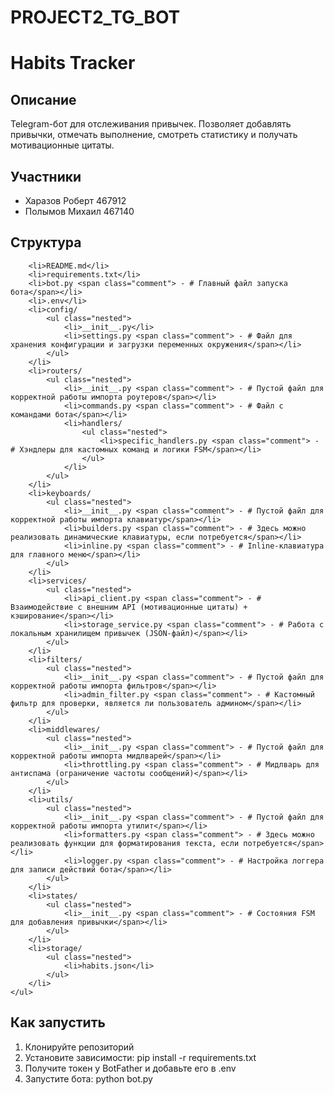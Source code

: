 # PROJECT2_TG_BOT

# Habits Tracker

## Описание

Telegram-бот для отслеживания привычек. Позволяет добавлять привычки, отмечать выполнение, смотреть статистику и получать мотивационные цитаты.

## Участники

- Харазов Роберт 467912
- Полымов Михаил 467140

## Cтруктура


        <li>README.md</li>
        <li>requirements.txt</li>
        <li>bot.py <span class="comment"> - # Главный файл запуска бота</span></li>
        <li>.env</li>
        <li>config/
            <ul class="nested">
                <li>__init__.py</li>
                <li>settings.py <span class="comment"> - # Файл для хранения конфигурации и загрузки переменных окружения</span></li>
            </ul>
        </li>
        <li>routers/
            <ul class="nested">
                <li>__init__.py <span class="comment"> - # Пустой файл для корректной работы импорта роутеров</span></li>
                <li>commands.py <span class="comment"> - # Файл с командами бота</span></li>
                <li>handlers/
                    <ul class="nested">
                        <li>specific_handlers.py <span class="comment"> - # Хэндлеры для кастомных команд и логики FSM</span></li>
                    </ul>
                </li>
            </ul>
        </li>
        <li>keyboards/
            <ul class="nested">
                <li>__init__.py <span class="comment"> - # Пустой файл для корректной работы импорта клавиатур</span></li>
                <li>builders.py <span class="comment"> - # Здесь можно реализовать динамические клавиатуры, если потребуется</span></li>
                <li>inline.py <span class="comment"> - # Inline-клавиатура для главного меню</span></li>
            </ul>
        </li>
        <li>services/
            <ul class="nested">
                <li>api_client.py <span class="comment"> - # Взаимодействие с внешним API (мотивационные цитаты) + кэширование</span></li>
                <li>storage_service.py <span class="comment"> - # Работа с локальным хранилищем привычек (JSON-файл)</span></li>
            </ul>
        </li>
        <li>filters/
            <ul class="nested">
                <li>__init__.py <span class="comment"> - # Пустой файл для корректной работы импорта фильтров</span></li>
                <li>admin_filter.py <span class="comment"> - # Кастомный фильтр для проверки, является ли пользователь админом</span></li>
            </ul>
        </li>
        <li>middlewares/
            <ul class="nested">
                <li>__init__.py <span class="comment"> - # Пустой файл для корректной работы импорта мидлварей</span></li>
                <li>throttling.py <span class="comment"> - # Мидлварь для антиспама (ограничение частоты сообщений)</span></li>
            </ul>
        </li>
        <li>utils/
            <ul class="nested">
                <li>__init__.py <span class="comment"> - # Пустой файл для корректной работы импорта утилит</span></li>
                <li>formatters.py <span class="comment"> - # Здесь можно реализовать функции для форматирования текста, если потребуется</span></li>
                <li>logger.py <span class="comment"> - # Настройка логгера для записи действий бота</span></li>
            </ul>
        </li>
        <li>states/
            <ul class="nested">
                <li>__init__.py <span class="comment"> - # Состояния FSM для добавления привычки</span></li>
            </ul>
        </li>
        <li>storage/
            <ul class="nested">
                <li>habits.json</li>
            </ul>
        </li>
    </ul>
</body>
</html>

## Как запустить

1. Клонируйте репозиторий
2. Установите зависимости: pip install -r requirements.txt
3. Получите токен у BotFather и добавьте его в .env
4. Запустите бота: python bot.py
